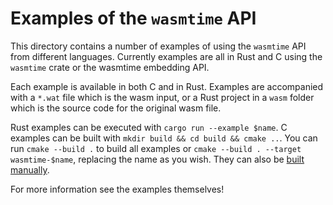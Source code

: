 # Examples of the `wasmtime` API

This directory contains a number of examples of using the `wasmtime` API from
different languages. Currently examples are all in Rust and C using the
`wasmtime` crate or the wasmtime embedding API.

Each example is available in both C and in Rust. Examples are accompanied with a
`*.wat` file which is the wasm input, or a Rust project in a `wasm` folder which
is the source code for the original wasm file.

Rust examples can be executed with `cargo run --example $name`. C examples can
be built with `mkdir build && cd build && cmake ..`. You can run
`cmake --build .` to build all examples or
`cmake --build . --target wasmtime-$name`, replacing the name as you wish. They
can also be [built manually](https://docs.wasmtime.dev/c-api/).

For more information see the examples themselves!
